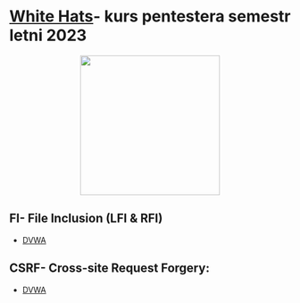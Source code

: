 # [White Hats](https://whitehats.pwr.edu.pl/)- kurs pentestera semestr letni 2023
<p align="center">
<img src="https://whitehats.pwr.edu.pl/assets/images/logo.png" width=250 height=auto/>
</p>

## FI- File Inclusion (LFI & RFI)
- [DVWA](https://github.com/Hue1337/WhiteHats-walkthrough/wiki/File-Inclusion--Walkthrough)
 
## CSRF- Cross-site Request Forgery:
 - [DVWA]()
